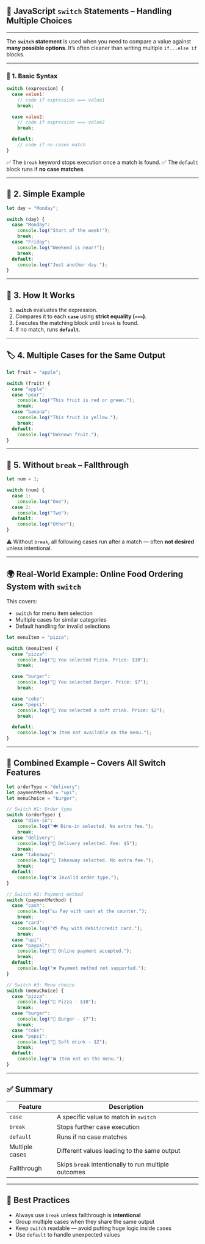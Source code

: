 ## 🔄 JavaScript `switch` Statements – Handling Multiple Choices

---

The **`switch` statement** is used when you need to compare a value against **many possible options**.
It’s often cleaner than writing multiple `if...else if` blocks.

---

### 🧩 1. Basic Syntax

```javascript
switch (expression) {
  case value1:
    // code if expression === value1
    break;

  case value2:
    // code if expression === value2
    break;

  default:
    // code if no cases match
}
```

✅ The `break` keyword stops execution once a match is found.
✅ The `default` block runs if **no case matches**.

---

## 📌 2. Simple Example

```javascript
let day = "Monday";

switch (day) {
  case "Monday":
    console.log("Start of the week!");
    break;
  case "Friday":
    console.log("Weekend is near!");
    break;
  default:
    console.log("Just another day.");
}
```

---

## 🧠 3. How It Works

1. **`switch`** evaluates the expression.
2. Compares it to each **`case`** using **strict equality (`===`)**.
3. Executes the matching block until `break` is found.
4. If no match, runs **`default`**.

---

## 🏷 4. Multiple Cases for the Same Output

```javascript
let fruit = "apple";

switch (fruit) {
  case "apple":
  case "pear":
    console.log("This fruit is red or green.");
    break;
  case "banana":
    console.log("This fruit is yellow.");
    break;
  default:
    console.log("Unknown fruit.");
}
```

---

## 🎯 5. Without `break` – Fallthrough

```javascript
let num = 1;

switch (num) {
  case 1:
    console.log("One");
  case 2:
    console.log("Two");
  default:
    console.log("Other");
}
```

⚠️ Without `break`, all following cases run after a match — often **not desired** unless intentional.

---

## 🌍 Real-World Example: Online Food Ordering System with `switch`

This covers:

* `switch` for menu item selection
* Multiple cases for similar categories
* Default handling for invalid selections

```javascript
let menuItem = "pizza";

switch (menuItem) {
  case "pizza":
    console.log("🍕 You selected Pizza. Price: $10");
    break;

  case "burger":
    console.log("🍔 You selected Burger. Price: $7");
    break;

  case "coke":
  case "pepsi":
    console.log("🥤 You selected a soft drink. Price: $2");
    break;

  default:
    console.log("❌ Item not available on the menu.");
}
```

---

## 🧩 Combined Example – **Covers All Switch Features**

```javascript
let orderType = "delivery";
let paymentMethod = "upi";
let menuChoice = "burger";

// Switch #1: Order type
switch (orderType) {
  case "dine-in":
    console.log("🍽 Dine-in selected. No extra fee.");
    break;
  case "delivery":
    console.log("🚚 Delivery selected. Fee: $5");
    break;
  case "takeaway":
    console.log("🥡 Takeaway selected. No extra fee.");
    break;
  default:
    console.log("❌ Invalid order type.");
}

// Switch #2: Payment method
switch (paymentMethod) {
  case "cash":
    console.log("💵 Pay with cash at the counter.");
    break;
  case "card":
    console.log("💳 Pay with debit/credit card.");
    break;
  case "upi":
  case "paypal":
    console.log("📲 Online payment accepted.");
    break;
  default:
    console.log("❌ Payment method not supported.");
}

// Switch #3: Menu choice
switch (menuChoice) {
  case "pizza":
    console.log("🍕 Pizza - $10");
    break;
  case "burger":
    console.log("🍔 Burger - $7");
    break;
  case "coke":
  case "pepsi":
    console.log("🥤 Soft drink - $2");
    break;
  default:
    console.log("❌ Item not on the menu.");
}
```

---

## ✅ Summary

| Feature        | Description                                          |
| -------------- | ---------------------------------------------------- |
| `case`         | A specific value to match in `switch`                |
| `break`        | Stops further case execution                         |
| `default`      | Runs if no case matches                              |
| Multiple cases | Different values leading to the same output          |
| Fallthrough    | Skips `break` intentionally to run multiple outcomes |

---

## 🧠 Best Practices

* Always use `break` unless fallthrough is **intentional**
* Group multiple cases when they share the same output
* Keep `switch` readable — avoid putting huge logic inside cases
* Use `default` to handle unexpected values
